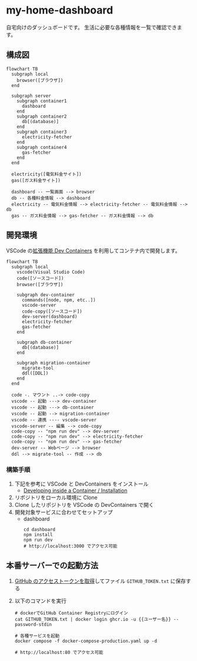 # my-home-dashboard

自宅向けのダッシュボードです。
生活に必要な各種情報を一覧で確認できます。

## 構成図

```mermaid
flowchart TB
  subgraph local
    browser([ブラウザ])
  end

  subgraph server
    subgraph container1
      dashboard
    end
    subgraph container2
      db[(database)]
    end
    subgraph container3
      electricity-fetcher
    end
    subgraph container4
      gas-fetcher
    end
  end

  electricity([電気料金サイト])
  gas([ガス料金サイト])

  dashboard -- 一覧画面 --> browser
  db -- 各種料金情報 --> dashboard
  electricity -- 電気料金情報 --> electricity-fetcher -- 電気料金情報 --> db
  gas -- ガス料金情報 --> gas-fetcher -- ガス料金情報 --> db
```

## 開発環境

VSCode の[拡張機能 Dev Containers](https://code.visualstudio.com/docs/devcontainers/containers) を利用してコンテナ内で開発します。

```mermaid
flowchart TB
  subgraph local
    vscode(Visual Studio Code)
    code([ソースコード])
    browser([ブラウザ])

    subgraph dev-container
      commands([node, npm, etc..])
      vscode-server
      code-copy([ソースコード])
      dev-server(dashboard)
      electricity-fetcher
      gas-fetcher
    end

    subgraph db-container
      db[(database)]
    end

    subgraph migration-container
      migrate-tool
      ddl([DDL])
    end
  end

  code -. マウント ..-> code-copy
  vscode -- 起動 ---> dev-container
  vscode -- 起動 ---> db-container
  vscode -- 起動 --> migration-container
  vscode -- 連携 ---- vscode-server
  vscode-server -- 編集 --> code-copy
  code-copy -- "npm run dev" --> dev-server
  code-copy -- "npm run dev" --> electricity-fetcher
  code-copy -- "npm run dev" --> gas-fetcher
  dev-server -- Webページ --> browser
  ddl --> migrate-tool -- 作成 --> db
```

### 構築手順

1. 下記を参考に VSCode と DevContainers をインストール
   - [Developing inside a Container / Installation](https://code.visualstudio.com/docs/devcontainers/containers#_installation)
2. リポジトリをローカル環境に Clone
3. Clone したリポジトリを VSCode の DevContainers で開く
4. 開発対象サービスに合わせてセットアップ
   - dashboard
     ```
     cd dashboard
     npm install
     npm run dev
     # http://localhost:3000 でアクセス可能
     ```

## 本番サーバーでの起動方法

1. [GitHub のアクセストークンを取得](https://github.com/settings/tokens)してファイル `GITHUB_TOKEN.txt` に保存する
2. 以下のコマンドを実行

   ```
   # dockerでGitHub Container Registryにログイン
   cat GITHUB_TOKEN.txt | docker login ghcr.io -u {{ユーザー名}} --password-stdin

   # 各種サービスを起動
   docker compose -f docker-compose-production.yaml up -d

   # http://localhost:80 でアクセス可能
   ```
